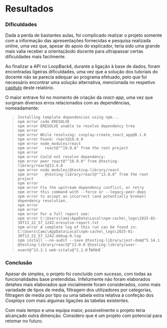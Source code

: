 # Resultados

### Dificuldades
Dada a perda de bastantes aulas, foi complicado realizar o projeto somente com a informação das apresentações fornecidas e pesquisa realizada online, uma vez que, apesar do apoio do explicador, teria sido uma grande mais valia receber a orientaçãodo docente para ultrapassar certas dificuldades mais facilmente.

Ao finalizar a API no LoopBack4, durante a ligação à base de dados, foram encontradas ligeiras dificuldades, uma vez que a solução dos tutoriais do docente não se parecia adequar ao programa efetuado, pelo que foi necessário encontrar uma solução alternativa, mencionada no respetivo [capítulo](https://github.com/inf24dw1g09/DW-Avaliacao-Final/blob/Parte-3/Relatorio/C3.md) deste relatório. 

O maior entrave foi no momento de criação da _react-app_, uma vez que surgiram diversos erros relacionados com as dependências, nomeadamente:  
>`Installing template dependencies using npm...`  
>`npm error code ERESOLVE`  
>`npm error ERESOLVE unable to resolve dependency tree`  
>`npm error`  
>`npm error While resolving: cosplay-create_react_app@0.1.0`  
>`npm error Found: react@19.0.0`  
>`npm error node_modules/react`  
>`npm error   react@"^19.0.0" from the root project`  
>`npm error`  
>`npm error Could not resolve dependency:`  
>`npm error peer react@"^18.0.0" from @testing-library/react@13.4.0`  
>`npm error node_modules/@testing-library/react`  
>`npm error   @testing-library/react@"^13.0.0" from the root project`  
>`npm error`  
>`npm error Fix the upstream dependency conflict, or retry`  
>`npm error this command with --force or --legacy-peer-deps`  
>`npm error to accept an incorrect (and potentially broken) dependency resolution.`  
>`npm error`  
>`npm error`  
>`npm error For a full report see:`  
>`npm error C:\Users\Cami\AppData\Local\npm-cache\_logs\2025-01-30T13_22_57_124Z-eresolve-report.txt`  
>`npm error A complete log of this run can be found in: C:\Users\Cami\AppData\Local\npm-cache\_logs\2025-01-30T13_22_57_124Z-debug-0.log`  
>`npm install --no-audit --save @testing-library/jest-dom@^5.14.1 @testing-library/react@^13.0.0 @testing-library/user-event@^13.2.1 web-vitals@^2.1.0` failed ` 


### Conclusão
Apesar de simples, o projeto foi concluído com sucesso, com todas as funcionalidades base pretendidas. Infelizmente não foram elaborados detahes mais elaborados que inicialmente foram considerados, como mais variadade de tipos de media, filtragem dos utilizadores por categorias, filtragem de media por tipo ou uma tabela extra relativa à confeção dos _Cosplays_ com mais algumas ligações às tabelas existentes. 

Com mais tempo e uma equipa maior, possivelmente o projeto teria alcançado outra dimenção. Considero que é um projeto com potencial para retomar no futuro.
